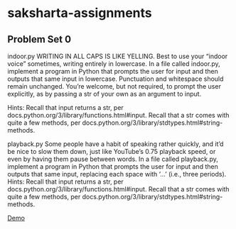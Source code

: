 # saksharta-assignments

## Problem Set 0 
indoor.py
WRITING IN ALL CAPS IS LIKE YELLING.
Best to use your “indoor voice” sometimes, writing entirely in lowercase.
In a file called indoor.py, implement a program in Python that prompts the user for input and then outputs that same input in lowercase. Punctuation and whitespace should remain unchanged. You’re welcome, but not required, to prompt the user explicitly, as by passing a str of your own as an argument to input.


Hints:
Recall that input returns a str, per docs.python.org/3/library/functions.html#input.
Recall that a str comes with quite a few methods, per docs.python.org/3/library/stdtypes.html#string-methods.


playback.py
Some people have a habit of speaking rather quickly, and it’d be nice to slow them down, just like YouTube’s 0.75 playback speed, or even by having them pause between words.
In a file called playback.py, implement a program in Python that prompts the user for input and then outputs that same input, replacing each space with ‘...’ (i.e., three periods).
Hints:
Recall that input returns a str, per docs.python.org/3/library/functions.html#input.
Recall that a str comes with quite a few methods, per docs.python.org/3/library/stdtypes.html#string-methods.

[Demo](https://youtu.be/Z2CO9t8ZIWY?si=H3XDA7kId90XNwfO)
